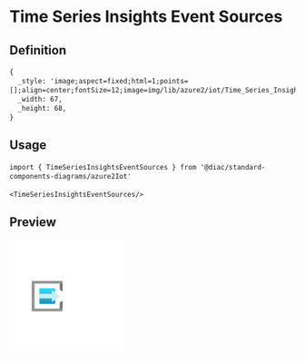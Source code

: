 # Time Series Insights Event Sources

## Definition

```
{
  _style: 'image;aspect=fixed;html=1;points=[];align=center;fontSize=12;image=img/lib/azure2/iot/Time_Series_Insights_Event_Sources.svg;strokeColor=none;',
  _width: 67,
  _height: 68,
}
```

## Usage

```
import { TimeSeriesInsightsEventSources } from '@diac/standard-components-diagrams/azure2Iot'

<TimeSeriesInsightsEventSources/>
```

## Preview

<img src="./time-series-insights-event-sources.png" width="200"/>
